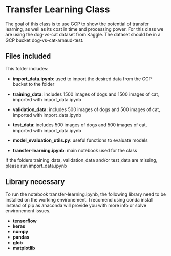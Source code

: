 # Transfer Learning Class

The goal of this class is to use GCP to show the potential of transfer learning, as well as its cost in time and processing power.
For this class we are using the dog-vs-cat dataset from Kaggle. The dataset should be in a GCP bucket dog-vs-cat-arnaud-test.

## Files included

This folder includes:

* __import_data.ipynb__: used to import the desired data from the GCP bucket to the folder

* __training_data__: includes 1500 images of dogs and 1500 images of cat, imported with import_data.ipynb

* __validation_data__: includes 500 images of dogs and 500 images of cat, imported with import_data.ipynb

* __test_data__: includes 500 images of dogs and 500 images of cat, imported with import_data.ipynb

* __model_evaluation_utils.py__: useful functions to evaluate models

* __transfer-learning.ipynb__: main notebook used for the class

If the folders training_data, validation_data and/or test_data are missing, please run import_data.ipynb

## Library necessary

To run the notebook transfer-learning.ipynb, the following library need to be installed on the working environement.
I recomend using conda install instead of pip as anaconda will provide you with more info or solve environement issues.

* __tensorflow__
* __keras__
* __numpy__
* __pandas__
* __glob__
* __matplotlib__

